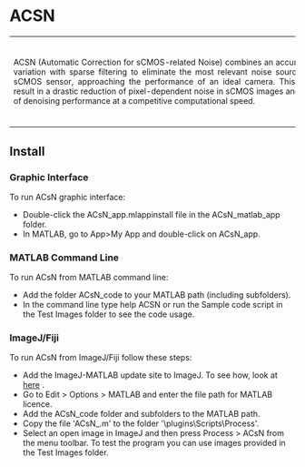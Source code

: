 ACSN
=====
<div> 
	<table frame=void rules=none>
		<tr>
			<td width="75%">
				<div style="width:650px;float:left;text-align:justify">
					ACSN (Automatic Correction for sCMOS-related Noise) combines an accurate estimation of noise variation with sparse filtering to eliminate the most relevant noise sources in the images of a sCMOS sensor, approaching the performance of an ideal camera. This near-ideal conditions result in a drastic reduction of pixel-dependent noise in sCMOS images and an enhanced stability of denoising performance at a competitive computational speed.
				</div>
			</td>
			<td width="25%">
				<div style="width:150px;float:right;">
					<img src="Picture2.jpg" width=150 height=150>
				</div>
			</td>
		</tr>
	</table>	
	<!-- <div style="clear:both"></div>  -->
</div>

## Install ##
### Graphic Interface ###
To run ACsN graphic interface:

 - Double-click the ACsN_app.mlappinstall file in the ACsN_matlab_app folder.
 - In MATLAB, go to App>My App and double-click on ACsN_app.

### MATLAB Command Line ###
To run ACsN from MATLAB command line:

 - Add the folder ACsN_code to your MATLAB path (including subfolders).
 - In the command line type help ACSN or run the Sample code script in the Test Images folder to see the code usage.

### ImageJ/Fiji ###
To run ACsN from ImageJ/Fiji follow these steps:

 - Add the ImageJ-MATLAB update site to ImageJ. To see how, look at [here][ImageJ-MATLAB] .
 - Go to Edit > Options > MATLAB and enter the file path for MATLAB licence.
 - Add the ACsN_code folder and subfolders to the MATLAB path.
 - Copy the file 'ACsN_.m' to the folder '<ImageJ installation folder name>\plugins\Scripts\Process\'.
 - Select an open image in ImageJ and then press Process > ACsN from the menu toolbar. To test the program you can use images provided in the Test Images folder.

[ImageJ-MATLAB]: https://imagej.net/MATLAB_Scripting#Prerequisites

